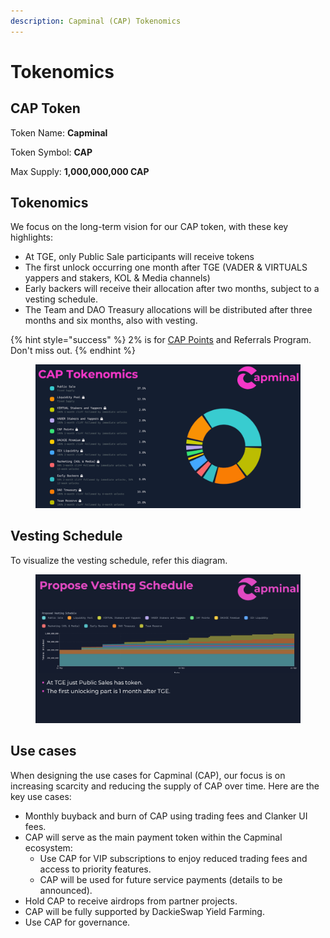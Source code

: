 ```yaml
---
description: Capminal (CAP) Tokenomics
---
```


# Tokenomics

## CAP Token

Token Name: **Capminal**

Token Symbol: **CAP**

Max Supply: **1,000,000,000 CAP**

## Tokenomics

We focus on the long-term vision for our CAP token, with these key highlights:

* At TGE, only Public Sale participants will receive tokens
* The first unlock occurring one month after TGE (VADER & VIRTUALS yappers and stakers, KOL & Media channels)
* Early backers will receive their allocation after two months, subject to a vesting schedule.
* The Team and DAO Treasury allocations will be distributed after three months and six months, also with vesting.

{% hint style="success" %}
2% is for [CAP Points](../capminal/product-features/cap-points.md) and Referrals Program. Don't miss out.
{% endhint %}

<figure><img src="../.gitbook/assets/image.png" alt=""><figcaption></figcaption></figure>

## Vesting Schedule

To visualize the vesting schedule, refer this diagram.

<figure><img src="../.gitbook/assets/Screenshot 2025-05-16 at 16.21.47.png" alt=""><figcaption></figcaption></figure>

## Use cases

When designing the use cases for Capminal (CAP), our focus is on increasing scarcity and reducing the supply of CAP over time. Here are the key use cases:

* Monthly buyback and burn of CAP using trading fees and Clanker UI fees.
* CAP will serve as the main payment token within the Capminal ecosystem:
  * Use CAP for VIP subscriptions to enjoy reduced trading fees and access to priority features.
  * CAP will be used for future service payments (details to be announced).
* Hold CAP to receive airdrops from partner projects.
* CAP will be fully supported by DackieSwap Yield Farming.
* Use CAP for governance.
